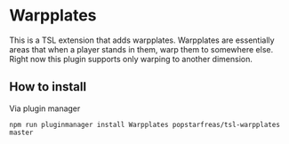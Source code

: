 # Warpplates
This is a TSL extension that adds warpplates. Warpplates are essentially areas that when a player stands in them, warp them to somewhere else. Right now this plugin supports only warping to another dimension.

## How to install
Via plugin manager
```
npm run pluginmanager install Warpplates popstarfreas/tsl-warpplates master
```
